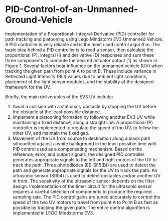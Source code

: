 # PID-Control-of-an-Unmanned-Ground-Vehicle

Implementation of a Proportional-
Integral-Derivative (PID) controller for path tracking and platooning using Lego Mindstorm EV3
Unmanned Vehicle. A PID controller is very reliable and is the most used control algorithm. The
basic idea behind a PID controller is to read a sensor, then calculate the proportional (P), integral
(I) and derivative (D) responses and sum these three components to compute the desired actuator
output [1] as shown in Figure 1. Several factors bear influence on the unmanned vehicle (UV)
when tracking the given path from point A to point B. These include variance in Reflected Light
Intensity (RLI) values due to ambient light conditions, placement of the light sensor modules, and
the stability of the designed framework for the UV.


Briefly, the main deliverables of the EV3 UV include:
1. Avoid a collision with a stationary obstacle by stopping the UV before the obstacle at the
least possible distance.
2. Implement a platooning formation by following another EV3 UV while maintaining a fixed
distance, along a straight line. A proportional (P) controller is implemented to regulate the
speed of the UV, to follow the other UV, and maintain the fixed gap.
3. Movement of the UV from source to destination along a black path silhouetted against a
white background in the least possible time with PID control used as a compensating
mechanism.
Based on the reference, error, and output signals, the designed PID controller generates appropriate
signals to the left and right motors of the UV to track the path. Three photodiodes (EE-SF5(B))
are used to detect the path and generate appropriate signals for the UV to track the path. An
ultrasonic sensor (SR04) is used to detect obstacles and/or another UV in front. The sensitivity of
the ultrasonic sensor depends on the filter design. Implementation of the timer circuit for the
ultrasonic sensor requires a careful selection of components to produce the required sampling rate.
The PID control gains are tuned accurately to control the speed of the two UV motors to travel
from point A to Point B as fast as possible by tracking the given path. The entire control algorithm
is implemented in LEGO Mindstorms EV3.
